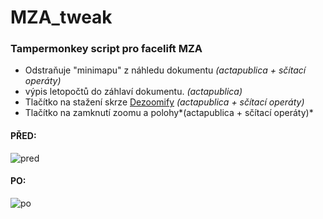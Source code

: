 # MZA_tweak
### Tampermonkey script pro facelift MZA 

- Odstraňuje "minimapu" z náhledu dokumentu *(actapublica + sčítací operáty)*
- výpis letopočtů do záhlaví dokumentu. *(actapublica)*
- Tlačítko na stažení skrze [Dezoomify](https://dezoomify.ophir.dev/dezoomify/dezoomify.html) *(actapublica + sčítací operáty)*
- Tlačítko na zamknutí zoomu a polohy*(actapublica + sčítací operáty)*

#### PŘED:
![pred](https://user-images.githubusercontent.com/28921659/128595996-b501d264-c5b6-408c-8050-d87e472eb1ab.png)

#### PO: 
![po](https://user-images.githubusercontent.com/28921659/129339865-f97c3756-43bb-4b67-bd45-6bb8eb7e2962.PNG)
